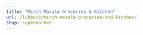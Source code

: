 ```yaml
---
title: "Mirch Masala Groceries & Kitchen"
url: /lubbock/mirch-masala-groceries-and-kitchen/
shop: supermarket
---
```

